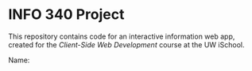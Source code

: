 # INFO 340 Project

This repository contains code for an interactive information web app, created for the _Client-Side Web Development_ course at the UW iSchool.

Name: